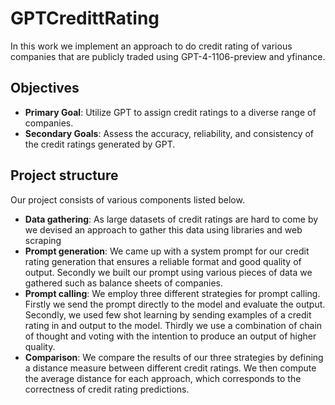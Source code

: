 # GPTCredittRating

In this work we implement an approach to do credit rating of various companies that are publicly traded using GPT-4-1106-preview and yfinance.

## Objectives
* **Primary Goal**: Utilize GPT to assign credit ratings to a diverse range of companies.
* **Secondary Goals**: Assess the accuracy, reliability, and consistency of the credit ratings generated by GPT.

## Project structure
Our project consists of various components listed below.

* **Data gathering**: As large datasets of credit ratings are hard to come by we devised an approach to gather this data using libraries and web scraping
* **Prompt generation**: We came up with a system prompt for our credit rating generation that ensures a reliable format and good quality of output. Secondly we built our prompt using various pieces of data we gathered such as balance sheets of companies.
* **Prompt calling**: We employ three different strategies for prompt calling. Firstly we send the prompt directly to the model and evaluate the output. Secondly, we used few shot learning by sending examples of a credit rating in and output to the model. Thirdly we use a combination of chain of thought and voting with the intention to produce an output of higher quality.
* **Comparison**: We compare the results of our three strategies by defining a distance measure between different credit ratings. We then compute the average distance for each approach, which corresponds to the correctness of credit rating predictions.

